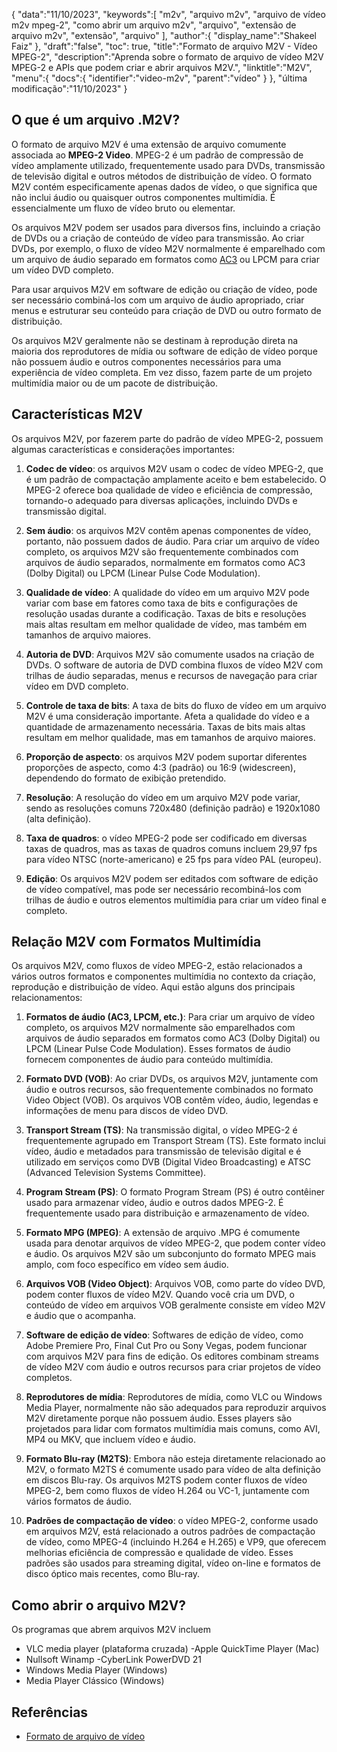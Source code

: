 {
"data":"11/10/2023",
   "keywords":[
"m2v",
"arquivo m2v",
"arquivo de vídeo m2v mpeg-2",
"como abrir um arquivo m2v",
"arquivo",
"extensão de arquivo m2v",
"extensão",
"arquivo"
],
   "author":{
"display_name":"Shakeel Faiz"
},
"draft":"false",
"toc": true,
"title":"Formato de arquivo M2V - Vídeo MPEG-2",
   "description":"Aprenda sobre o formato de arquivo de vídeo M2V MPEG-2 e APIs que podem criar e abrir arquivos M2V.",
"linktitle":"M2V",
   "menu":{
      "docs":{
         "identifier":"video-m2v",
"parent":"vídeo"
}
},
"última modificação":"11/10/2023"
}

## O que é um arquivo .M2V?

O formato de arquivo M2V é uma extensão de arquivo comumente associada ao **MPEG-2 Video**. MPEG-2 é um padrão de compressão de vídeo amplamente utilizado, frequentemente usado para DVDs, transmissão de televisão digital e outros métodos de distribuição de vídeo. O formato M2V contém especificamente apenas dados de vídeo, o que significa que não inclui áudio ou quaisquer outros componentes multimídia. É essencialmente um fluxo de vídeo bruto ou elementar.

Os arquivos M2V podem ser usados para diversos fins, incluindo a criação de DVDs ou a criação de conteúdo de vídeo para transmissão. Ao criar DVDs, por exemplo, o fluxo de vídeo M2V normalmente é emparelhado com um arquivo de áudio separado em formatos como [AC3](/pt/audio/ac3/) ou LPCM para criar um vídeo DVD completo.

Para usar arquivos M2V em software de edição ou criação de vídeo, pode ser necessário combiná-los com um arquivo de áudio apropriado, criar menus e estruturar seu conteúdo para criação de DVD ou outro formato de distribuição.

Os arquivos M2V geralmente não se destinam à reprodução direta na maioria dos reprodutores de mídia ou software de edição de vídeo porque não possuem áudio e outros componentes necessários para uma experiência de vídeo completa. Em vez disso, fazem parte de um projeto multimídia maior ou de um pacote de distribuição.

## Características M2V

Os arquivos M2V, por fazerem parte do padrão de vídeo MPEG-2, possuem algumas características e considerações importantes:

1. **Codec de vídeo**: os arquivos M2V usam o codec de vídeo MPEG-2, que é um padrão de compactação amplamente aceito e bem estabelecido. O MPEG-2 oferece boa qualidade de vídeo e eficiência de compressão, tornando-o adequado para diversas aplicações, incluindo DVDs e transmissão digital.
    
















2. **Sem áudio**: os arquivos M2V contêm apenas componentes de vídeo, portanto, não possuem dados de áudio. Para criar um arquivo de vídeo completo, os arquivos M2V são frequentemente combinados com arquivos de áudio separados, normalmente em formatos como AC3 (Dolby Digital) ou LPCM (Linear Pulse Code Modulation).
    
















3. **Qualidade de vídeo**: A qualidade do vídeo em um arquivo M2V pode variar com base em fatores como taxa de bits e configurações de resolução usadas durante a codificação. Taxas de bits e resoluções mais altas resultam em melhor qualidade de vídeo, mas também em tamanhos de arquivo maiores.
       

















4. **Autoria de DVD**: Arquivos M2V são comumente usados na criação de DVDs. O software de autoria de DVD combina fluxos de vídeo M2V com trilhas de áudio separadas, menus e recursos de navegação para criar vídeo em DVD completo.
    
















5. **Controle de taxa de bits**: A taxa de bits do fluxo de vídeo em um arquivo M2V é uma consideração importante. Afeta a qualidade do vídeo e a quantidade de armazenamento necessária. Taxas de bits mais altas resultam em melhor qualidade, mas em tamanhos de arquivo maiores.
    
















6. **Proporção de aspecto**: os arquivos M2V podem suportar diferentes proporções de aspecto, como 4:3 (padrão) ou 16:9 (widescreen), dependendo do formato de exibição pretendido.
    
















7. **Resolução**: A resolução do vídeo em um arquivo M2V pode variar, sendo as resoluções comuns 720x480 (definição padrão) e 1920x1080 (alta definição).
    
















8. **Taxa de quadros**: o vídeo MPEG-2 pode ser codificado em diversas taxas de quadros, mas as taxas de quadros comuns incluem 29,97 fps para vídeo NTSC (norte-americano) e 25 fps para vídeo PAL (europeu).
    
















9. **Edição**: Os arquivos M2V podem ser editados com software de edição de vídeo compatível, mas pode ser necessário recombiná-los com trilhas de áudio e outros elementos multimídia para criar um vídeo final e completo.

## Relação M2V com Formatos Multimídia

Os arquivos M2V, como fluxos de vídeo MPEG-2, estão relacionados a vários outros formatos e componentes multimídia no contexto da criação, reprodução e distribuição de vídeo. Aqui estão alguns dos principais relacionamentos:

1. **Formatos de áudio (AC3, LPCM, etc.)**: Para criar um arquivo de vídeo completo, os arquivos M2V normalmente são emparelhados com arquivos de áudio separados em formatos como AC3 (Dolby Digital) ou LPCM (Linear Pulse Code Modulation). Esses formatos de áudio fornecem componentes de áudio para conteúdo multimídia.
    
















2. **Formato DVD (VOB)**: Ao criar DVDs, os arquivos M2V, juntamente com áudio e outros recursos, são frequentemente combinados no formato Video Object (VOB). Os arquivos VOB contêm vídeo, áudio, legendas e informações de menu para discos de vídeo DVD.
    
















3. **Transport Stream (TS)**: Na transmissão digital, o vídeo MPEG-2 é frequentemente agrupado em Transport Stream (TS). Este formato inclui vídeo, áudio e metadados para transmissão de televisão digital e é utilizado em serviços como DVB (Digital Video Broadcasting) e ATSC (Advanced Television Systems Committee).
    
















4. **Program Stream (PS)**: O formato Program Stream (PS) é outro contêiner usado para armazenar vídeo, áudio e outros dados MPEG-2. É frequentemente usado para distribuição e armazenamento de vídeo.
    
















5. **Formato MPG (MPEG)**: A extensão de arquivo .MPG é comumente usada para denotar arquivos de vídeo MPEG-2, que podem conter vídeo e áudio. Os arquivos M2V são um subconjunto do formato MPEG mais amplo, com foco específico em vídeo sem áudio.
    
















6. **Arquivos VOB (Video Object)**: Arquivos VOB, como parte do vídeo DVD, podem conter fluxos de vídeo M2V. Quando você cria um DVD, o conteúdo de vídeo em arquivos VOB geralmente consiste em vídeo M2V e áudio que o acompanha.
    
















7. **Software de edição de vídeo**: Softwares de edição de vídeo, como Adobe Premiere Pro, Final Cut Pro ou Sony Vegas, podem funcionar com arquivos M2V para fins de edição. Os editores combinam streams de vídeo M2V com áudio e outros recursos para criar projetos de vídeo completos.
    
















8. **Reprodutores de mídia**: Reprodutores de mídia, como VLC ou Windows Media Player, normalmente não são adequados para reproduzir arquivos M2V diretamente porque não possuem áudio. Esses players são projetados para lidar com formatos multimídia mais comuns, como AVI, MP4 ou MKV, que incluem vídeo e áudio.
    
















9. **Formato Blu-ray (M2TS)**: Embora não esteja diretamente relacionado ao M2V, o formato M2TS é comumente usado para vídeo de alta definição em discos Blu-ray. Os arquivos M2TS podem conter fluxos de vídeo MPEG-2, bem como fluxos de vídeo H.264 ou VC-1, juntamente com vários formatos de áudio.
    
















10. **Padrões de compactação de vídeo**: o vídeo MPEG-2, conforme usado em arquivos M2V, está relacionado a outros padrões de compactação de vídeo, como MPEG-4 (incluindo H.264 e H.265) e VP9, que oferecem melhorias eficiência de compressão e qualidade de vídeo. Esses padrões são usados para streaming digital, vídeo on-line e formatos de disco óptico mais recentes, como Blu-ray.

## Como abrir o arquivo M2V?

Os programas que abrem arquivos M2V incluem

- VLC media player (plataforma cruzada)
-Apple QuickTime Player (Mac)
- Nullsoft Winamp
-CyberLink PowerDVD 21
- Windows Media Player (Windows)
- Media Player Clássico (Windows)

## Referências
* [Formato de arquivo de vídeo](https://en.wikipedia.org/wiki/Video_file_format)

